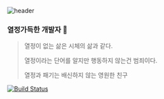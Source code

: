 ![header](https://capsule-render.vercel.app/api?text=Welcome!?&type=Cylinder&height=300&fontColor=d6ace6)

### 열정가득한 개발자 👋

> 열정이 없는 삶은 시체의 삶과 같다.
> 
> 열정이라는 단어를 알지만 행동하지 않는건 범죄이다.
> 
> 열정과 패기는 배신하지 않는 영원한 친구


[![Build Status](https://travis-ci.org/joemccann/dillinger.svg?branch=master)](https://travis-ci.org/joemccann/dillinger)
<!--
**Zvckaya/Zvckaya** is a ✨ _special_ ✨ repository because its `README.md` (this file) appears on your GitHub profile.

Here are some ideas to get you started:

- 🔭 I’m currently working on ...
- 🌱 I’m currently learning ...
- 👯 I’m looking to collaborate on ...
- 🤔 I’m looking for help with ...
- 💬 Ask me about ...
- 📫 How to reach me: ...
- 😄 Pronouns: ...
- ⚡ Fun fact: ...
-->
